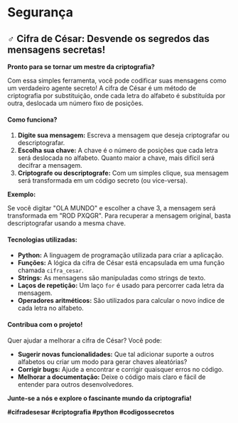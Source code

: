 # Segurança

## ️‍♂️ Cifra de César: Desvende os segredos das mensagens secretas!

**Pronto para se tornar um mestre da criptografia?** 

Com essa simples ferramenta, você pode codificar suas mensagens como um verdadeiro agente secreto! A cifra de César é um método de criptografia por substituição, onde cada letra do alfabeto é substituída por outra, deslocada um número fixo de posições.

#### Como funciona?

1. **Digite sua mensagem:** Escreva a mensagem que deseja criptografar ou descriptografar.
2. **Escolha sua chave:** A chave é o número de posições que cada letra será deslocada no alfabeto. Quanto maior a chave, mais difícil será decifrar a mensagem.
3. **Criptografe ou descriptografe:** Com um simples clique, sua mensagem será transformada em um código secreto (ou vice-versa).

**Exemplo:**

Se você digitar "OLA MUNDO" e escolher a chave 3, a mensagem será transformada em "ROD PXQGR". Para recuperar a mensagem original, basta descriptografar usando a mesma chave.

#### Tecnologias utilizadas:

* **Python:** A linguagem de programação utilizada para criar a aplicação.
* **Funções:** A lógica da cifra de César está encapsulada em uma função chamada `cifra_cesar`.
* **Strings:** As mensagens são manipuladas como strings de texto.
* **Laços de repetição:** Um laço `for` é usado para percorrer cada letra da mensagem.
* **Operadores aritméticos:** São utilizados para calcular o novo índice de cada letra no alfabeto.

#### Contribua com o projeto!

Quer ajudar a melhorar a cifra de César? Você pode:

* **Sugerir novas funcionalidades:** Que tal adicionar suporte a outros alfabetos ou criar um modo para gerar chaves aleatórias?
* **Corrigir bugs:** Ajude a encontrar e corrigir quaisquer erros no código.
* **Melhorar a documentação:** Deixe o código mais claro e fácil de entender para outros desenvolvedores.

**Junte-se a nós e explore o fascinante mundo da criptografia!**

**#cifradesesar #criptografia #python #codigossecretos**
